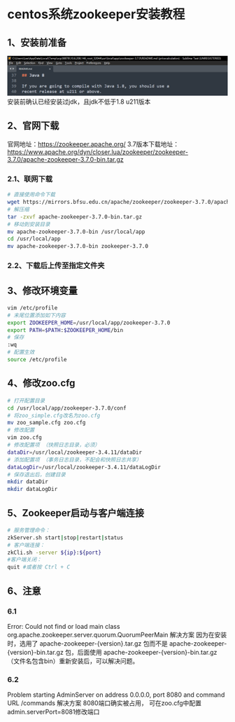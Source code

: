 # centos系统zookeeper安装教程
## 1、安装前准备
![image-20210709144009112](.\image\image-20210709144009112.png)
安装前确认已经安装过jdk，且jdk不低于1.8 u211版本
## 2、官网下载
官网地址：https://zookeeper.apache.org/
3.7版本下载地址：https://www.apache.org/dyn/closer.lua/zookeeper/zookeeper-3.7.0/apache-zookeeper-3.7.0-bin.tar.gz
### 2.1、联网下载
```bash
# 直接使用命令下载
wget https://mirrors.bfsu.edu.cn/apache/zookeeper/zookeeper-3.7.0/apache-zookeeper-3.7.0-bin.tar.gz
# 解压缩
tar -zxvf apache-zookeeper-3.7.0-bin.tar.gz
# 移动到安装目录
mv apache-zookeeper-3.7.0-bin /usr/local/app
cd /usr/local/app
mv apache-zookeeper-3.7.0-bin zookeeper-3.7.0
```
### 2.2、下载后上传至指定文件夹
## 3、修改环境变量
```bash
vim /etc/profile
# 末尾位置添加如下内容
export ZOOKEEPER_HOME=/usr/local/app/zookeeper-3.7.0
export PATH=$PATH:$ZOOKEEPER_HOME/bin
# 保存
:wq
# 配置生效
source /etc/profile
```
## 4、修改zoo.cfg
```bash
# 打开配置目录
cd /usr/local/app/zookeeper-3.7.0/conf
# 将zoo_simple.cfg改名为zoo.cfg
mv zoo_sample.cfg zoo.cfg
# 修改配置
vim zoo.cfg
# 修改配置项 （快照日志目录，必须）
dataDir=/usr/local/zookeeper-3.4.11/dataDir
# 添加配置项 （事务日志目录，不配会和快照日志共享）
dataLogDir=/usr/local/zookeeper-3.4.11/dataLogDir
# 保存退出后，创建目录
mkdir dataDir
mkdir dataLogDir
```
## 5、Zookeeper启动与客户端连接
```bash
# 服务管理命令：
zkServer.sh start|stop|restart|status
# 客户端连接：
zkCli.sh -server ${ip}:${port}
#客户端关闭：
quit #或者按 Ctrl + C
```
## 6、注意
### 6.1
Error: Could not find or load main class org.apache.zookeeper.server.quorum.QuorumPeerMain
解决方案
因为在安装时，选用了 apache-zookeeper-{version}.tar.gz 包而不是 apache-zookeeper-{version}-bin.tar.gz 包，后面使用 apache-zookeeper-{version}-bin.tar.gz （文件名包含bin）重新安装后，可以解决问题。

### 6.2
Problem starting AdminServer on address 0.0.0.0, port 8080 and command URL /commands
解决方案
8080端口确实被占用， 可在zoo.cfg中配置admin.serverPort=8081修改端口